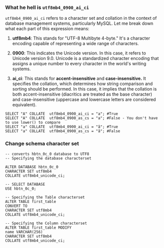 

### What he hell is `utf8mb4_0900_ai_ci`

`utf8mb4_0900_ai_ci` refers to a character set and collation in the context of database management systems, particularly MySQL. Let me break down what each part of this expression means:

1. **utf8mb4**: This stands for "UTF-8 Multibyte 4-byte." It's a character encoding capable of representing a wide range of characters.

2. **0900**: This indicates the Unicode version. In this case, it refers to Unicode version 9.0. Unicode is a standardized character encoding that assigns a unique number to every character in the world's writing systems.

3. **ai_ci**: This stands for **accent-insensitive** and **case-insensitive.** It specifies the collation, which determines how string comparison and sorting should be performed. In this case, it implies that the collation is both accent-insensitive (diacritics are treated as the base character) and case-insensitive (uppercase and lowercase letters are considered equivalent).  

```mysql
SELECT "A" COLLATE  utf8mb4_0900_ai_ci = "a"; #True
SELECT "A" COLLATE  utf8mb4_0900_as_cs = "a"; #False - You don't have to use lower() to compare
SELECT "a" COLLATE  utf8mb4_0900_ai_ci = "â"; #True
SELECT "a" COLLATE  utf8mb4_0900_as_cs = "â"; #False
```

### Change schema character set 

```mysql
-- converts hbtn_0c_0 database to UTF8
-- Specifying the database characterset

ALTER DATABASE hbtn_0c_0
CHARACTER SET utf8mb4
COLLATE utf8mb4_unicode_ci;

-- SELECT DATABASE
USE hbtn_0c_0;

-- Specifying the Table characterset
ALTER TABLE first_table
CONVERT TO
CHARACTER SET utf8mb4
COLLATE utf8mb4_unicode_ci;

-- Specifying the Column characterset
ALTER TABLE first_table MODIFY
name VARCHAR(256)
CHARACTER SET utf8mb4
COLLATE utf8mb4_unicode_ci;                           
```
